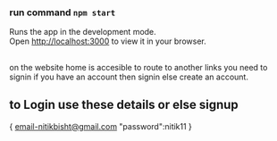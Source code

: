 
###  run command `npm start`

Runs the app in the development mode.\
Open [http://localhost:3000](http://localhost:3000) to view it in your browser.

## 
on the website home is accesible
to route to another links you need to signin
if you have an account then signin else create an account.
## to Login use these details or else signup
{  email-nitikbisht@gmail.com
"password":nitik11
}